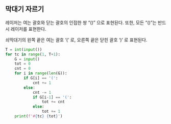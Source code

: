 ## 막대기 자르기

레이저는 여는 괄호와 닫는 괄호의 인접한 쌍 “()” 으로 표현된다. 또한, 모든 “()”는 반드시 레이저를 표현한다.

쇠막대기의 왼쪽 끝은 여는 괄호 ‘(’ 로, 오른쪽 끝은 닫힌 괄호 ‘)’ 로 표현된다.

```python
T = int(input())
for tc in range(1, T+1):
    G = input()
    tot = 0
    cnt = 0
    for i in range(len(G)):
        if G[i] == '(':
            cnt += 1
        else:
            cnt -= 1
            if G[i-1] == '(':
                tot += cnt
            else:
                tot += 1
    print(f'#{tc} {tot}')
```

